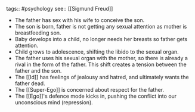 tags:: #psychology 
see:: [[Sigmund Freud]]

- The father has sex with his wife to conceive the son. 
-   The son is born, father is not getting any sexual attention as mother is breastfeeding son. 
-   Baby develops into a child, no longer needs her breasts so father gets attention. 
-   Child grows to adolescence, shifting the libido to the sexual organ. 
-   The father uses his sexual organ with the mother, so there is already a rival in the form of the father. This shift creates a tension between the father and the son. 
-   The [[Id]] has feelings of jealousy and hatred, and ultimately wants the father dead. 
-   The [[Super-Ego]] is concerned about respect for the father. 
-   The [[Ego]]'s defence mode kicks in, pushing the conflict into our unconscious mind (repression).